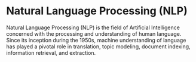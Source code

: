 # Natural Language Processing (NLP)

Natural Language Processing (NLP) is the field of Artificial Intelligence concerned with the processing and understanding of human language. Since its inception during the 1950s, machine understanding of language has played a pivotal role in translation, topic modeling, document indexing, information retrieval, and extraction.
